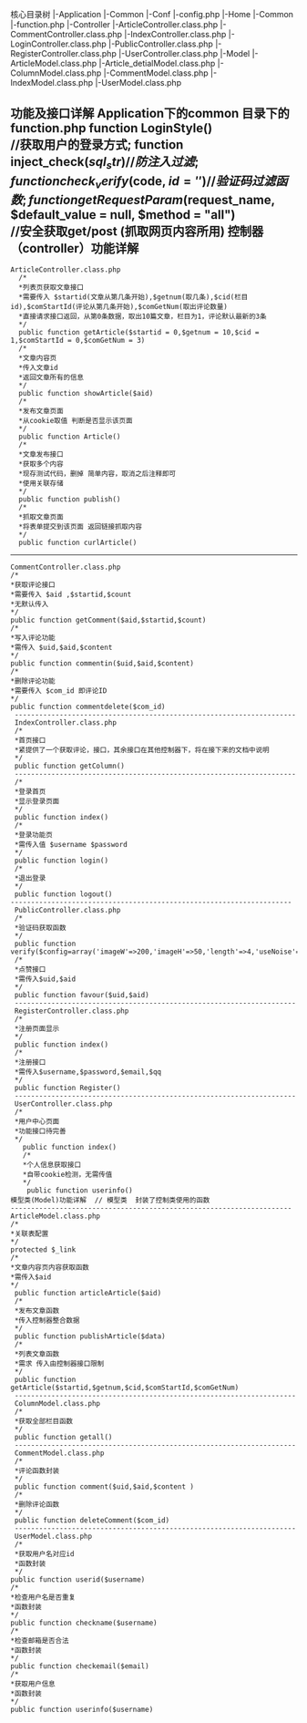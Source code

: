 核心目录树 
|-Application
  |-Common
    |-Conf
      |-config.php
  |-Home
    |-Common
      |-function.php
    |-Controller
      |-ArticleController.class.php
      |-CommentController.class.php
      |-IndexController.class.php
      |-LoginController.class.php
      |-PublicController.class.php
      |-RegisterController.class.php
      |-UserController.class.php
    |-Model
      |-ArticleModel.class.php
      |-Article_detialModel.class.php
      |-ColumnModel.class.php
      |-CommentModel.class.php
      |-IndexModel.class.php
      |-UserModel.class.php
      
功能及接口详解
  Application下的common 目录下的function.php
    function LoginStyle()  
      //获取用户的登录方式;
    function inject_check($sql_str)  
      //防注入过滤;
    function check_verify($code, $id = '')  
      //验证码过滤函数;
    function getRequestParam($request_name, $default_value = null, $method = "all")  
      //安全获取get/post (抓取网页内容所用)
  控制器（controller）功能详解
   ---------------------------------------------------------------------
    ArticleController.class.php
      /*
      *列表页获取文章接口
      *需要传入 $startid(文章从第几条开始),$getnum(取几条),$cid(栏目id),$comStartId(评论从第几条开始),$comGetNum(取出评论数量)
      *直接请求接口返回，从第0条数据，取出10篇文章，栏目为1，评论默认最新的3条
      */
      public function getArticle($startid = 0,$getnum = 10,$cid = 1,$comStartId = 0,$comGetNum = 3)
      /*
      *文章内容页
      *传入文章id
      *返回文章所有的信息
      */
      public function showArticle($aid)
      /*
      *发布文章页面
      *从cookie取值 判断是否显示该页面
      */
      public function Article()
      /*
      *文章发布接口
      *获取多个内容
      *现存测试代码，删掉 简单内容，取消之后注释即可
      *使用关联存储
      */
      public function publish()
      /*
      *抓取文章页面
      *将表单提交到该页面 返回链接抓取内容
      */
      public function curlArticle()
   ---------------------------------------------------------------------
    CommentController.class.php
    /*
    *获取评论接口
    *需要传入 $aid ,$startid,$count 
    *无默认传入
    */
    public function getComment($aid,$startid,$count)
    /*
    *写入评论功能
    *需传入 $uid,$aid,$content
    */
    public function commentin($uid,$aid,$content)
    /*
    *删除评论功能
    *需要传入 $com_id 即评论ID
    */
    public function commentdelete($com_id)
     ---------------------------------------------------------------------
     IndexController.class.php
     /*
     *首页接口 
     *紧提供了一个获取评论，接口，其余接口在其他控制器下，将在接下来的文档中说明
     */
     public function getColumn()
     ---------------------------------------------------------------------
     /*
     *登录首页
     *显示登录页面
     */
     public function index()
     /*
     *登录功能页
     *需传入值 $username $password
     */
     public function login()
     /*
     *退出登录
     */
     public function logout()
    --------------------------------------------------------------------- 
     PublicController.class.php
     /*
     *验证码获取函数
     */
     public function verify($config=array('imageW'=>200,'imageH'=>50,'length'=>4,'useNoise'=>false,'codeSet'=>'0123456789'))
     /*
     *点赞接口
     *需传入$uid,$aid
     */
     public function favour($uid,$aid)
     --------------------------------------------------------------------- 
     RegisterController.class.php
     /*
     *注册页面显示
     */
     public function index()
     /*
     *注册接口
     *需传入$username,$password,$email,$qq
     */
     public function Register()
     --------------------------------------------------------------------- 
     UserController.class.php
     /*
     *用户中心页面
     *功能接口待完善
     */
       public function index()
       /*
       *个人信息获取接口
       *自带cookie检测，无需传值
       */
        public function userinfo()
    模型类(Model)功能详解  // 模型类  封装了控制类使用的函数
    --------------------------------------------------------------------- 
    ArticleModel.class.php
    /*
    *关联表配置
    */
    protected $_link
    /*
    *文章内容页内容获取函数
    *需传入$aid
    */
     public function articleArticle($aid)
     /*
     *发布文章函数
     *传入控制器整合数据
     */
     public function publishArticle($data)
     /*
     *列表文章函数
     *需求 传入由控制器接口限制
     */
     public function getArticle($startid,$getnum,$cid,$comStartId,$comGetNum)
     --------------------------------------------------------------------- 
     ColumnModel.class.php
     /*
     *获取全部栏目函数
     */
     public function getall()
     ---------------------------------------------------------------------
     CommentModel.class.php
     /*
     *评论函数封装
     */
     public function comment($uid,$aid,$content )
     /*
     *删除评论函数
     */
     public function deleteComment($com_id)
     ---------------------------------------------------------------------
     UserModel.class.php
     /*
     *获取用户名对应id
     *函数封装
     */
    public function userid($username)
    /*
    *检查用户名是否重复
    *函数封装
    */
    public function checkname($username)
    /*
    *检查邮箱是否合法
    *函数封装
    */
    public function checkemail($email)
    /*
    *获取用户信息
    *函数封装
    */
    public function userinfo($username)
